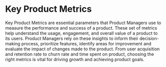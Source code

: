# Key Product Metrics

Key Product Metrics are essential parameters that Product Managers use to measure the performance and success of a product. These set of metrics help understand the usage, engagement, and overall value of a product to its users. Product Managers rely on these insights to inform their decision-making process, prioritize features, identify areas for improvement and evaluate the impact of changes made to the product. From user acquisition and retention rate to churn rate and time spent on product, choosing the right metrics is vital for driving growth and achieving product goals.